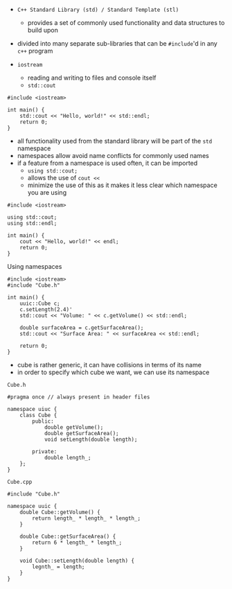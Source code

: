 - `C++ Standard Library (std) / Standard Template (stl)`
	- provides a set of commonly used functionality and data structures to build upon
- divided into many separate sub-libraries that can be `#include`'d in any `c++` program

- `iostream`
	- reading and writing to files and console itself
	- `std::cout`

```
#include <iostream>

int main() {
	std::cout << "Hello, world!" << std::endl;
	return 0;
}
```

- all functionality used from the standard library will be part of the `std` namespace
- namespaces allow avoid name conflicts for commonly used names
- if a feature from a namespace is used often, it can be imported
	- `using std::cout;`
	- allows the use of `cout << `
	- minimize the use of this as it makes it less clear which namespace you are using

```
#include <iostream>

using std::cout;
using std::endl;

int main() {
	cout << "Hello, world!" << endl;
	return 0;
}
```

Using namespaces
```
#include <iostream>
#include "Cube.h"

int main() {
	uuic::Cube c;
	c.setLength(2.4)'
	std::cout << "Volume: " << c.getVolume() << std::endl;

	double surfaceArea = c.getSurfaceArea();
	std::cout << "Surface Area: " << surfaceArea << std::endl;

	return 0;
}
```
- cube is rather generic, it can have collisions in terms of its name
- in order to specify which cube we want, we can use its namespace

`Cube.h`
```
#pragma once // always present in header files

namespace uiuc {
	class Cube {
		public:
			double getVolume();
			double getSurfaceArea();
			void setLength(double length);
	
		private:
			double length_;
	};
}
```

`Cube.cpp`
```
#include "Cube.h"

namespace uuic {
	double Cube::getVolume() {
		return length_ * length_ * length_;
	}
	
	double Cube::getSurfaceArea() {
		return 6 * length_ * length_;
	}
	
	void Cube::setLength(double length) {
		legnth_ = length;
	}
}
```